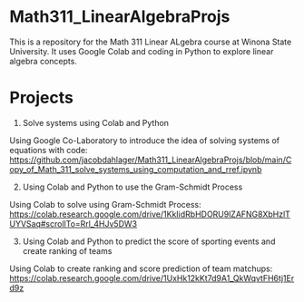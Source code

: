 # Math311_LinearAlgebraProjs

This is a repository for the Math 311 Linear ALgebra course at Winona State University. It uses Google Colab and coding in Python to explore linear algebra concepts.

# Projects 

1. Solve systems using Colab and Python

Using Google Co-Laboratory to introduce the idea of solving systems of equations with code:
https://github.com/jacobdahlager/Math311_LinearAlgebraProjs/blob/main/Copy_of_Math_311_solve_systems_using_computation_and_rref.ipynb

2. Using Colab and Python to use the Gram-Schmidt Process

  Using Colab to solve using Gram-Schmidt Process:
  https://colab.research.google.com/drive/1KkIidRbHDORU9lZAFNG8XbHzlTUYVSaq#scrollTo=Rrl_4HJv5DW3

3. Using Colab and Python to predict the score of sporting events and create ranking of teams

  Using Colab to create ranking and score prediction of team matchups:
   https://colab.research.google.com/drive/1UxHk12kKt7d9A1_QkWqvtFH6tj1Erd9z
